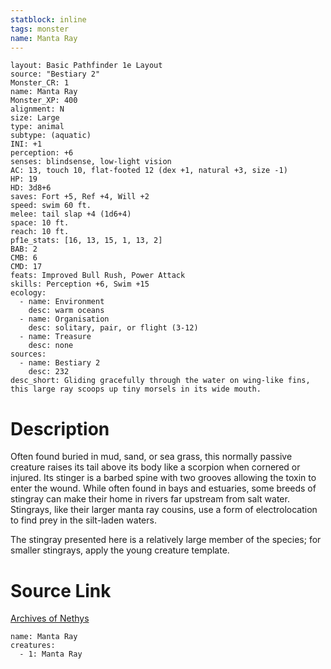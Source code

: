 ```yaml
---
statblock: inline
tags: monster
name: Manta Ray
---
```

```statblock
layout: Basic Pathfinder 1e Layout
source: "Bestiary 2"
Monster_CR: 1
name: Manta Ray
Monster_XP: 400
alignment: N
size: Large
type: animal
subtype: (aquatic)
INI: +1
perception: +6
senses: blindsense, low-light vision
AC: 13, touch 10, flat-footed 12 (dex +1, natural +3, size -1)
HP: 19
HD: 3d8+6
saves: Fort +5, Ref +4, Will +2
speed: swim 60 ft.
melee: tail slap +4 (1d6+4)
space: 10 ft.
reach: 10 ft.
pf1e_stats: [16, 13, 15, 1, 13, 2]
BAB: 2
CMB: 6
CMD: 17
feats: Improved Bull Rush, Power Attack
skills: Perception +6, Swim +15
ecology:
  - name: Environment
    desc: warm oceans
  - name: Organisation
    desc: solitary, pair, or flight (3-12)
  - name: Treasure
    desc: none
sources:
  - name: Bestiary 2
    desc: 232
desc_short: Gliding gracefully through the water on wing-like fins, this large ray scoops up tiny morsels in its wide mouth.
```
# Description
Often found buried in mud, sand, or sea grass, this normally passive creature raises its tail above its body like a scorpion when cornered or injured. Its stinger is a barbed spine with two grooves allowing the toxin to enter the wound. While often found in bays and estuaries, some breeds of stingray can make their home in rivers far upstream from salt water. Stingrays, like their larger manta ray cousins, use a form of electrolocation to find prey in the silt-laden waters.

The stingray presented here is a relatively large member of the species; for smaller stingrays, apply the young creature template.
# Source Link
[Archives of Nethys](https://aonprd.com/MonsterDisplay.aspx?ItemName=Manta%20Ray)
```encounter-table
name: Manta Ray
creatures:
  - 1: Manta Ray
```
